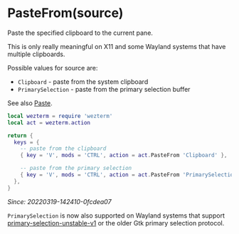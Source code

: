 # PasteFrom(source)

Paste the specified clipboard to the current pane.

This is only really meaningful on X11 and some Wayland systems that have multiple clipboards.

Possible values for source are:

* `Clipboard` - paste from the system clipboard
* `PrimarySelection` - paste from the primary selection buffer

See also [Paste](Paste.md).

```lua
local wezterm = require 'wezterm'
local act = wezterm.action

return {
  keys = {
    -- paste from the clipboard
    { key = 'V', mods = 'CTRL', action = act.PasteFrom 'Clipboard' },

    -- paste from the primary selection
    { key = 'V', mods = 'CTRL', action = act.PasteFrom 'PrimarySelection' },
  },
}
```

*Since: 20220319-142410-0fcdea07*

`PrimarySelection` is now also supported on Wayland systems that support [primary-selection-unstable-v1](https://wayland.app/protocols/primary-selection-unstable-v1) or the older Gtk primary selection protocol.
